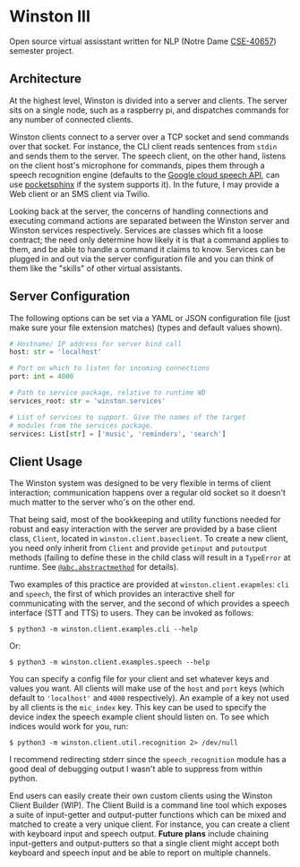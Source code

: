# Winston III

Open source virtual assisstant written for NLP (Notre Dame
[CSE-40657][class site]) semester project.

## Architecture

At the highest level, Winston is divided into a server and clients.
The server sits on a single node, such as a raspberry pi, and
dispatches commands for any number of connected clients.

Winston clients connect to a server over a TCP socket and send
commands over that socket. For instance, the CLI client reads
sentences from `stdin` and sends them to the server. The speech
client, on the other hand, listens on the client host's microphone
for commands, pipes them through a speech recognition engine
(defaults to the [Google cloud speech API][google speech], can use
[pocketsphinx][pocketsphinx] if the system supports it). In the
future, I may provide a Web client or an SMS client via Twilio.

Looking back at the server, the concerns of handling connections
and executing command actions are separated between the Winston
server and Winston services respectively. Services are classes
which fit a loose contract; the need only determine how likely it
is that a command applies to them, and be able to handle a command
it claims to know. Services can be plugged in and out via the
server configuration file and you can think of them like the
"skills" of other virtual assistants.


## Server Configuration

The following options can be set via a YAML or JSON configuration
file (just make sure your file extension matches) (types and
default values shown).

```python
# Hostname/ IP address for server bind call
host: str = 'localhost'

# Port on which to listen for incoming connections
port: int = 4000

# Path to service package, relative to runtime WD
services_root: str = 'winston.services'

# List of services to support. Give the names of the target
# modules from the services package.
services: List[str] = ['music', 'reminders', 'search']
```

## Client Usage

The Winston system was designed to be very flexible in terms of
client interaction; communication happens over a regular old socket
so it doesn't much matter to the server who's on the other end.

That being said, most of the bookkeeping and utility functions
needed for robust and easy interaction with the server are
provided by a base client class, `Client`, located in
`winston.client.baseclient`. To create a new client, you need only
inherit from `Client` and provide `getinput` and `putoutput`
methods (failing to define these in the child class will result in
a `TypeError` at runtime. See [`@abc.abstractmethod`][abstract] for
details).

Two examples of this practice are provided at
`winston.client.exapmles`: `cli` and `speech`, the first of which
provides an interactive shell for communicating with the server,
and the second of which provides a speech interface (STT and TTS)
to users. They can be invoked as follows:

```
$ python3 -m winston.client.examples.cli --help
```

Or:


```
$ python3 -m winston.client.examples.speech --help
```

You can specify a config file for your client and set whatever keys
and values you want. All clients will make use of the `host` and
`port` keys (which default to `'localhost'` and `4000`
respectively). An example of a key not used by all clients is the
`mic_index` key. This key can be used to specify the device index
the speech example client should listen on. To see which indices
would work for you, run:

```
$ python3 -m winston.client.util.recognition 2> /dev/null
```

I recommend redirecting stderr since the `speech_recognition`
module has a good deal of debugging output I wasn't able to
suppress from within python.

End users can easily create their own custom clients using the
Winston Client Builder (WIP). The Client Build is a command line
tool which exposes a suite of input-getter and output-putter
functions which can be mixed and matched to create a very unique
client. For instance, you can create a client with keyboard input
and speech output. **Future plans** include chaining input-getters
and output-putters so that a single client might accept both
keyboard and speech input and be able to report on multiple
channels.

[class site]: https://www3.nd.edu/~dchiang/teaching/nlp/2017
[google speech]: https://cloud.google.com/speech
[pocketsphinx]: http://www.speech.cs.cmu.edu/pocketsphinx
[abstract]: https://docs.python.org/3/library/abc.html?highlight=abstractmethod#abc.abstractmethod
